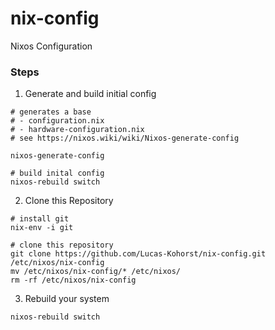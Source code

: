 # nix-config
Nixos Configuration

### Steps 

1. Generate and build initial config

```
# generates a base 
# - configuration.nix
# - hardware-configuration.nix
# see https://nixos.wiki/wiki/Nixos-generate-config

nixos-generate-config

# build inital config
nixos-rebuild switch
```

2. Clone this Repository
```
# install git
nix-env -i git

# clone this repository
git clone https://github.com/Lucas-Kohorst/nix-config.git /etc/nixos/nix-config
mv /etc/nixos/nix-config/* /etc/nixos/
rm -rf /etc/nixos/nix-config
```

3. Rebuild your system

```
nixos-rebuild switch
```
